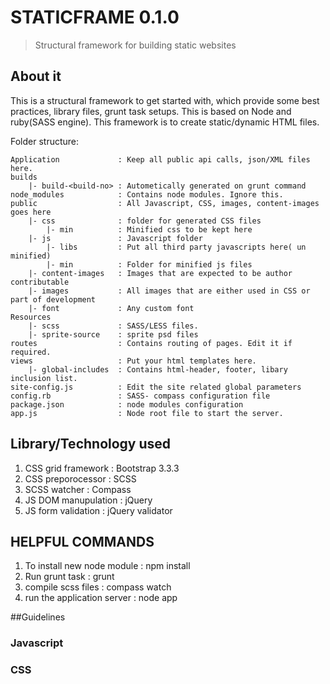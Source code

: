 # STATICFRAME 0.1.0
> Structural framework for building static websites

## About it
This is a structural framework to get started with, which provide some best practices, library files, grunt task setups. This is based on Node and ruby(SASS engine). This framework is to create static/dynamic HTML files.


Folder structure:

```shell
Application             : Keep all public api calls, json/XML files here.
builds
    |- build-<build-no> : Autometically generated on grunt command
node_modules            : Contains node modules. Ignore this.
public                  : All Javascript, CSS, images, content-images goes here
    |- css              : folder for generated CSS files
        |- min          : Minified css to be kept here
    |- js               : Javascript folder 
        |- libs         : Put all third party javascripts here( un minified)
        |- min          : Folder for minified js files
    |- content-images   : Images that are expected to be author contributable
    |- images           : All images that are either used in CSS or part of development
    |- font             : Any custom font
Resources               
    |- scss             : SASS/LESS files.
    |- sprite-source    : sprite psd files
routes                  : Contains routing of pages. Edit it if required.
views                   : Put your html templates here.
    |- global-includes  : Contains html-header, footer, libary inclusion list.
site-config.js          : Edit the site related global parameters
config.rb               : SASS- compass configuration file
package.json            : node modules configuration
app.js                  : Node root file to start the server.

```

##	Library/Technology used
1. CSS grid framework               : Bootstrap 3.3.3
2. CSS preporocessor				: SCSS
3. SCSS watcher						: Compass
4. JS DOM manupulation				: jQuery
5. JS form validation				: jQuery validator


##	HELPFUL COMMANDS

1. To install new node module		: npm install
2. Run grunt task					: grunt
3. compile scss files				: compass watch
4. run the application server		: node app


##Guidelines
	
### Javascript

### CSS